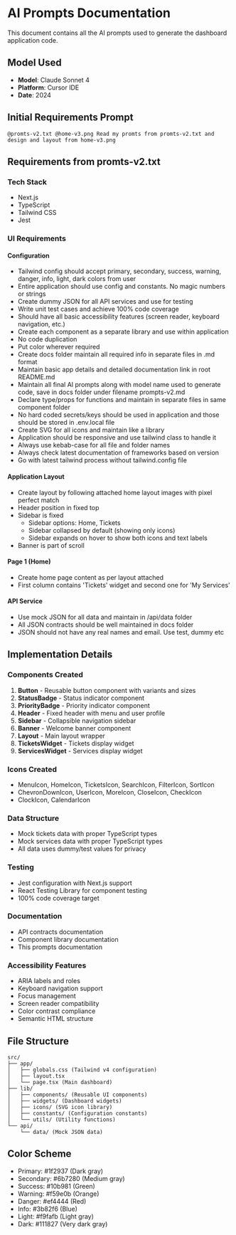 # AI Prompts Documentation

This document contains all the AI prompts used to generate the dashboard application code.

## Model Used
- **Model**: Claude Sonnet 4
- **Platform**: Cursor IDE
- **Date**: 2024

## Initial Requirements Prompt

```
@promts-v2.txt @home-v3.png Read my promts from promts-v2.txt and design and layout from home-v3.png
```

## Requirements from promts-v2.txt

### Tech Stack
- Next.js
- TypeScript
- Tailwind CSS
- Jest

### UI Requirements

#### Configuration
- Tailwind config should accept primary, secondary, success, warning, danger, info, light, dark colors from user
- Entire application should use config and constants. No magic numbers or strings
- Create dummy JSON for all API services and use for testing
- Write unit test cases and achieve 100% code coverage
- Should have all basic accessibility features (screen reader, keyboard navigation, etc.)
- Create each component as a separate library and use within application
- No code duplication
- Put color wherever required
- Create docs folder maintain all required info in separate files in .md format
- Maintain basic app details and detailed documentation link in root README.md
- Maintain all final AI prompts along with model name used to generate code, save in docs folder under filename prompts-v2.md
- Declare type/props for functions and maintain in separate files in same component folder
- No hard coded secrets/keys should be used in application and those should be stored in .env.local file
- Create SVG for all icons and maintain like a library
- Application should be responsive and use tailwind class to handle it
- Always use kebab-case for all file and folder names
- Always check latest documentation of frameworks based on version
- Go with latest tailwind process without tailwind.config file

#### Application Layout
- Create layout by following attached home layout images with pixel perfect match
- Header position in fixed top
- Sidebar is fixed
  - Sidebar options: Home, Tickets
  - Sidebar collapsed by default (showing only icons)
  - Sidebar expands on hover to show both icons and text labels
- Banner is part of scroll

#### Page 1 (Home)
- Create home page content as per layout attached
- First column contains 'Tickets' widget and second one for 'My Services'

#### API Service
- Use mock JSON for all data and maintain in <root>/api/data folder
- All JSON contracts should be well maintained in docs folder
- JSON should not have any real names and email. Use test, dummy etc

## Implementation Details

### Components Created
1. **Button** - Reusable button component with variants and sizes
2. **StatusBadge** - Status indicator component
3. **PriorityBadge** - Priority indicator component
4. **Header** - Fixed header with menu and user profile
5. **Sidebar** - Collapsible navigation sidebar
6. **Banner** - Welcome banner component
7. **Layout** - Main layout wrapper
8. **TicketsWidget** - Tickets display widget
9. **ServicesWidget** - Services display widget

### Icons Created
- MenuIcon, HomeIcon, TicketsIcon, SearchIcon, FilterIcon, SortIcon
- ChevronDownIcon, UserIcon, MoreIcon, CloseIcon, CheckIcon
- ClockIcon, CalendarIcon

### Data Structure
- Mock tickets data with proper TypeScript types
- Mock services data with proper TypeScript types
- All data uses dummy/test values for privacy

### Testing
- Jest configuration with Next.js support
- React Testing Library for component testing
- 100% code coverage target

### Documentation
- API contracts documentation
- Component library documentation
- This prompts documentation

### Accessibility Features
- ARIA labels and roles
- Keyboard navigation support
- Focus management
- Screen reader compatibility
- Color contrast compliance
- Semantic HTML structure

## File Structure
```
src/
├── app/
│   ├── globals.css (Tailwind v4 configuration)
│   ├── layout.tsx
│   └── page.tsx (Main dashboard)
├── lib/
│   ├── components/ (Reusable UI components)
│   ├── widgets/ (Dashboard widgets)
│   ├── icons/ (SVG icon library)
│   ├── constants/ (Configuration constants)
│   └── utils/ (Utility functions)
└── api/
    └── data/ (Mock JSON data)
```

## Color Scheme
- Primary: #1f2937 (Dark gray)
- Secondary: #6b7280 (Medium gray)
- Success: #10b981 (Green)
- Warning: #f59e0b (Orange)
- Danger: #ef4444 (Red)
- Info: #3b82f6 (Blue)
- Light: #f9fafb (Light gray)
- Dark: #111827 (Very dark gray) 